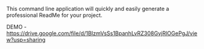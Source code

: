 This command line application will quickly and easily generate a professional ReadMe for your project.

DEMO - https://drive.google.com/file/d/1BIzmVsSs1BpanhLvRZ308GvjRlOGePgJ/view?usp=sharing
